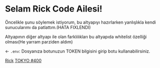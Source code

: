# Selam Rick Code Ailesi!

Öncelikle şunu söylemek istiyorum, bu altyapıyı hazırlarken yanlışlıkla kendi sunucularımı da patlattım.(HATA FIXLENDI)

Altyapının diğer altyapı ile olan farklılıkları bu altyapıda whitelist özelliği olması(He yarram parziden aldım)

← `.env`: Dosyanıza botunuzun TOKEN bilgisini girip botu kullanabilirsiniz.

[Rick](https://discord.gg/rick) [TOKYO #400](https://discord.gg/400) 